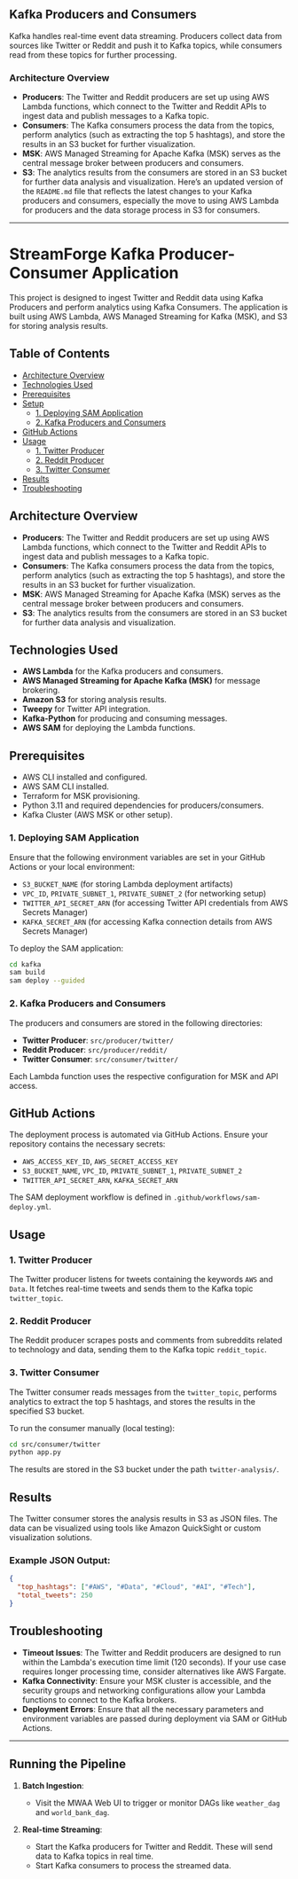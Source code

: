 ## **Kafka Producers and Consumers**

Kafka handles real-time event data streaming. Producers collect data from sources like Twitter or Reddit and push it to Kafka topics, while consumers read from these topics for further processing.

### Architecture Overview
- **Producers**: The Twitter and Reddit producers are set up using AWS Lambda functions, which connect to the Twitter and Reddit APIs to ingest data and publish messages to a Kafka topic.
- **Consumers**: The Kafka consumers process the data from the topics, perform analytics (such as extracting the top 5 hashtags), and store the results in an S3 bucket for further visualization.
- **MSK**: AWS Managed Streaming for Apache Kafka (MSK) serves as the central message broker between producers and consumers.
- **S3**: The analytics results from the consumers are stored in an S3 bucket for further data analysis and visualization.
Here’s an updated version of the `README.md` file that reflects the latest changes to your Kafka producers and consumers, especially the move to using AWS Lambda for producers and the data storage process in S3 for consumers.

---

# StreamForge Kafka Producer-Consumer Application

This project is designed to ingest Twitter and Reddit data using Kafka Producers and perform analytics using Kafka Consumers. The application is built using AWS Lambda, AWS Managed Streaming for Kafka (MSK), and S3 for storing analysis results.

## Table of Contents
- [Architecture Overview](#architecture-overview)
- [Technologies Used](#technologies-used)
- [Prerequisites](#prerequisites)
- [Setup](#setup)
  - [1. Deploying SAM Application](#1-deploying-sam-application)
  - [2. Kafka Producers and Consumers](#2-kafka-producers-and-consumers)
- [GitHub Actions](#github-actions)
- [Usage](#usage)
  - [1. Twitter Producer](#1-twitter-producer)
  - [2. Reddit Producer](#2-reddit-producer)
  - [3. Twitter Consumer](#3-twitter-consumer)
- [Results](#results)
- [Troubleshooting](#troubleshooting)

## Architecture Overview

- **Producers**: The Twitter and Reddit producers are set up using AWS Lambda functions, which connect to the Twitter and Reddit APIs to ingest data and publish messages to a Kafka topic.
- **Consumers**: The Kafka consumers process the data from the topics, perform analytics (such as extracting the top 5 hashtags), and store the results in an S3 bucket for further visualization.
- **MSK**: AWS Managed Streaming for Apache Kafka (MSK) serves as the central message broker between producers and consumers.
- **S3**: The analytics results from the consumers are stored in an S3 bucket for further data analysis and visualization.

## Technologies Used

- **AWS Lambda** for the Kafka producers and consumers.
- **AWS Managed Streaming for Apache Kafka (MSK)** for message brokering.
- **Amazon S3** for storing analysis results.
- **Tweepy** for Twitter API integration.
- **Kafka-Python** for producing and consuming messages.
- **AWS SAM** for deploying the Lambda functions.

## Prerequisites

- AWS CLI installed and configured.
- AWS SAM CLI installed.
- Terraform for MSK provisioning.
- Python 3.11 and required dependencies for producers/consumers.
- Kafka Cluster (AWS MSK or other setup).

### 1. Deploying SAM Application

Ensure that the following environment variables are set in your GitHub Actions or your local environment:

- `S3_BUCKET_NAME` (for storing Lambda deployment artifacts)
- `VPC_ID`, `PRIVATE_SUBNET_1`, `PRIVATE_SUBNET_2` (for networking setup)
- `TWITTER_API_SECRET_ARN` (for accessing Twitter API credentials from AWS Secrets Manager)
- `KAFKA_SECRET_ARN` (for accessing Kafka connection details from AWS Secrets Manager)

To deploy the SAM application:

```bash
cd kafka
sam build
sam deploy --guided
```

### 2. Kafka Producers and Consumers

The producers and consumers are stored in the following directories:

- **Twitter Producer**: `src/producer/twitter/`
- **Reddit Producer**: `src/producer/reddit/`
- **Twitter Consumer**: `src/consumer/twitter/`

Each Lambda function uses the respective configuration for MSK and API access.

## GitHub Actions

The deployment process is automated via GitHub Actions. Ensure your repository contains the necessary secrets:

- `AWS_ACCESS_KEY_ID`, `AWS_SECRET_ACCESS_KEY`
- `S3_BUCKET_NAME`, `VPC_ID`, `PRIVATE_SUBNET_1`, `PRIVATE_SUBNET_2`
- `TWITTER_API_SECRET_ARN`, `KAFKA_SECRET_ARN`

The SAM deployment workflow is defined in `.github/workflows/sam-deploy.yml`.

## Usage

### 1. Twitter Producer

The Twitter producer listens for tweets containing the keywords `AWS` and `Data`. It fetches real-time tweets and sends them to the Kafka topic `twitter_topic`.

### 2. Reddit Producer

The Reddit producer scrapes posts and comments from subreddits related to technology and data, sending them to the Kafka topic `reddit_topic`.

### 3. Twitter Consumer

The Twitter consumer reads messages from the `twitter_topic`, performs analytics to extract the top 5 hashtags, and stores the results in the specified S3 bucket.

To run the consumer manually (local testing):

```bash
cd src/consumer/twitter
python app.py
```

The results are stored in the S3 bucket under the path `twitter-analysis/`.

## Results

The Twitter consumer stores the analysis results in S3 as JSON files. The data can be visualized using tools like Amazon QuickSight or custom visualization solutions.

### Example JSON Output:

```json
{
  "top_hashtags": ["#AWS", "#Data", "#Cloud", "#AI", "#Tech"],
  "total_tweets": 250
}
```

## Troubleshooting

- **Timeout Issues**: The Twitter and Reddit producers are designed to run within the Lambda's execution time limit (120 seconds). If your use case requires longer processing time, consider alternatives like AWS Fargate.
- **Kafka Connectivity**: Ensure your MSK cluster is accessible, and the security groups and networking configurations allow your Lambda functions to connect to the Kafka brokers.
- **Deployment Errors**: Ensure that all the necessary parameters and environment variables are passed during deployment via SAM or GitHub Actions.

---

## **Running the Pipeline**

1. **Batch Ingestion**:
   - Visit the MWAA Web UI to trigger or monitor DAGs like `weather_dag` and `world_bank_dag`.
   
2. **Real-time Streaming**:
   - Start the Kafka producers for Twitter and Reddit. These will send data to Kafka topics in real time.
   - Start Kafka consumers to process the streamed data.
